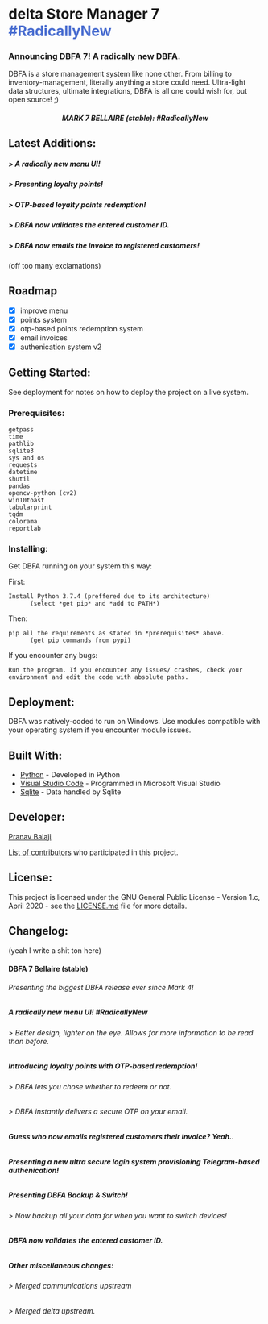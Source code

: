 # delta Store Manager 7 <span style="color: #496dd0">#RadicallyNew</span>

### Announcing DBFA 7! A radically new DBFA.
  
   
DBFA is a store management system like none other. From billing to inventory-management, literally anything a store could need. Ultra-light data structures, ultimate integrations, DBFA is all one could wish for, but open source! ;)


<h5 align="center">MARK 7 BELLAIRE (stable): #RadicallyNew </h5>

## Latest Additions:
<h5>> A radically new menu UI!</h5>
<h5>> Presenting loyalty points!</h5>
<h5>> OTP-based loyalty points redemption!</h5>
<h5>> DBFA now validates the entered customer ID.</h5>
<h5>> DBFA now emails the invoice to registered customers!</h5>
(off too many exclamations)


## Roadmap
- [X] improve menu
- [X] points system
- [X] otp-based points redemption system
- [X] email invoices
- [x] authenication system v2 

## Getting Started:

See deployment for notes on how to deploy the project on a live system.

### Prerequisites:

```
getpass
time
pathlib
sqlite3
sys and os
requests
datetime
shutil
pandas
opencv-python (cv2)
win10toast
tabularprint
tqdm
colorama
reportlab
```

### Installing:

Get DBFA running on your system this way:

First:
```
Install Python 3.7.4 (preffered due to its architecture)
      (select *get pip* and *add to PATH*)
```

Then:
```
pip all the requirements as stated in *prerequisites* above.
      (get pip commands from pypi)
```

If you encounter any bugs:
```
Run the program. If you encounter any issues/ crashes, check your environment and edit the code with absolute paths.
```

## Deployment:

DBFA was natively-coded to run on Windows. Use modules compatible with your operating system if you encounter module issues.


## Built With:

* [Python](https://www.python.org/) - Developed in Python
* [Visual Studio Code](https://code.visualstudio.com/) - Programmed in Microsoft Visual Studio
* [Sqlite](https://www.sqlite.org/index.html) - Data handled by Sqlite


## Developer:

<p><a href="https://t.me/DeltaOneAlpha">Pranav Balaji</p>

List of [contributors](https://github.com/deltaonealpha/DBFA/contributors) who participated in this project.

## License:

This project is licensed under the GNU General Public License - Version 1.c, April 2020 - see the [LICENSE.md](LICENSE.md) file for more details.

## Changelog:
(yeah I write a shit ton here)


<h4>DBFA 7 Bellaire (stable)</h4>
<h6>Presenting the biggest DBFA release ever since Mark 4!</h6>
<h6>    </h6>
<h5>A radically new menu UI! #RadicallyNew</h5>
<h6>    > Better design, lighter on the eye. Allows for more information to be read than before.</h6>
<h6>    </h6>
<h5>Introducing loyalty points with OTP-based redemption!</h5>
<h6>    > DBFA lets you chose whether to redeem or not.</h6>
<h6>    > DBFA instantly delivers a secure OTP on your email.</h6>
<h6>    </h6>
<h5>Guess who now emails registered customers their invoice? Yeah..</h5>
<h6>    </h6>
<h5>Presenting a new ultra secure login system provisioning Telegram-based authenication!</h5>
<h6>    </h6><h5>Presenting DBFA Backup & Switch!</h5>
<h6>    > Now backup all your data for when you want to switch devices!</h6>
<h6>    </h6>
<h5>DBFA now validates the entered customer ID.</h5>
<h6>    </h6>
<h5>Other miscellaneous changes: </h5>
<h6>    > Merged communications upstream </h6>
<h6>    > Merged delta upstream.</h6>
<h4> </h4>
